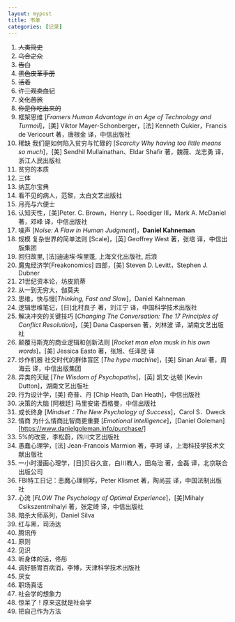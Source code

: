 ```yaml
---
layout: mypost
title: 书单
categories: [记录]
---
```


1. ~~人类简史~~
2. ~~乌合之众~~
3. ~~告白~~
4. ~~黑色皮革手册~~
5. ~~活着~~
6. ~~许三观卖血记~~
7. ~~文化苦旅~~
8. ~~你是你吃出来的~~
9. 框架思维 [*Framers Human Advantage in an Age of Technology and Turmoil*]，[美] Viktor Mayer-Schonberger，[法] Kenneth Cukier，Francis de Vericourt 著，唐根金 译，中信出版社
10. 稀缺 我们是如何陷入贫穷与忙碌的 [*Scarcity Why having too little means so much*]，[美] Sendhil Mullainathan、Eldar Shafir 著，魏薇、龙志勇 译，浙江人民出版社
11. 贫穷的本质
12. 三体
13. 纳瓦尔宝典
14. 看不见的病人，范黎，太白文艺出版社
15. 月亮与六便士
16. 认知天性，[美]Peter. C. Brown，Henry L. Roediger III，Mark A. McDaniel 著，邓峰 译，中信出版社
17. 噪声 [*Noise: A Flaw in Human Judgment*]，**Daniel Kahneman**
18. 规模 复杂世界的简单法则 [Scale]，[英] Geoffrey West 著，张培 译，中信出版集团
19. 回归故里, [法]迪迪埃·埃里蓬, 上海文化出版社, 后浪
20. 魔鬼经济学[Freakonomics] 四部，[美] Steven D. Levitt，Stephen J. Dubner
21. 21世纪资本论，坊皮凯蒂
22. 从一到无穷大，伽莫夫
23. 思维，快与慢[*Thinking, Fast and Slow*]，Daniel Kahneman
24. 逻辑思维笔记，[日]北村良子 著，刘江宁 译，中国科学技术出版社
25. 解决冲突的关键技巧 [*Changing The Conversation: The 17 Principles of Conflict Resolution*]，[美] Dana Caspersen 著，刘林波 译，湖南文艺出版社
26. 颠覆马斯克的商业逻辑和创新法则 [*Rocket man elon musk in his own words*]，[美] Jessica Easto 著，张旭、任泽昆 译
27. 炒作机器 社交时代的群体盲区 [*The hype machine*]，[美] Sinan Aral 著，周海云 译，中信出版集团
28. 异类的天赋 [*The Wisdom of Psychopaths*]，[英\] 凯文·达顿 [Kevin Dutton]，湖南文艺出版社
29. 行为设计学，[美] 奇普、丹 [Chip Heath, Dan Heath]，中信出版社
30. 决策的大脑  [阿根廷] 马里安诺·西格曼，中信出版社
31. 成长终身 [*Mindset：The New Psychology of Success*]，Carol S．Dweck
32. 情商 为什么情商比智商更重要 [*Emotional Intelligence*]，[Daniel Goleman][https://www.danielgoleman.info/purchase/]
33. 5%的改变，李松蔚，四川文艺出版社
34. 愚蠢心理学，[法] Jean-Francois Marmion 著，李珂 译，上海科技学技术文献出版社
35. 一小时漫画心理学，[日]贝谷久宣，白川教人，田岛治 著，金磊 译，北京联合出版公司
36. FBI特工日记：恶魔心理侧写，Peter Klismet 著，陶尚芸 译，中国法制出版社
37. 心流 [*FLOW The Psychology of Optimal Experience*]，[美]Mihaly Csikszentmihalyi 著，张定绮 译，中信出版社
38. 暗杀大师系列，Daniel Silva
39. 红与黑，司汤达
40. 腾讯传
41. 原则
42. 见识
43. 听身体的话，佟彤
44. 调好肠胃百病消，李博，天津科学技术出版社
45. 厌女
46. 职场真话
47. 社会学的想象力
48. 惊呆了！原来这就是社会学
49. 把自己作为方法

